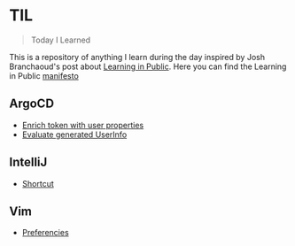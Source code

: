 # TIL
> Today I Learned

This is a repository of anything I learn during the day inspired by Josh Branchaoud's post about [Learning in Public](https://dev.to/jbranchaud/how-i-built-a-learning-machine-45k9). Here you can find the Learning in Public [manifesto](https://www.swyx.io/learn-in-public)


## ArgoCD

* [Enrich token with user properties](ArgoCD/enrich-tocken-with-user-properties.md)
* [Evaluate generated UserInfo](ArgoCD/evaluate-generated-user-info.md)

## IntelliJ
* [Shortcut](IntelliJ/shortcut.md)

## Vim
* [Preferencies](Vim/preferencies.md)
